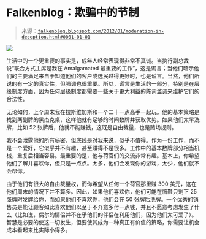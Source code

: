 <!--yml

分类：未分类

日期：2024-05-12 20:36:32

-->

# Falkenblog：欺骗中的节制

> 来源：[`falkenblog.blogspot.com/2012/01/moderation-in-deception.html#0001-01-01`](http://falkenblog.blogspot.com/2012/01/moderation-in-deception.html#0001-01-01)

![](https://blogger.googleusercontent.com/img/b/R29vZ2xl/AVvXsEjiXApeO8_Hw2A2JM1eGOKVhDClEn7dX5EG9jyLWXOaTgihY-0NLL_-KclyQRemK21b_E_aeoXUsKYtmpw01MO28XME3x3XQs8LtwLo8Jj157ozZXzmNVCzk7mBb_2zWBtE2qgkPA/s1600/blackjack_basicstrategy.gif)

生活中的一个更重要的事实是，成年人经常表现得非常不真诚。当执行副总裁说“联合方式主席是我在 Amalgamated 最重要的工作”，这是谎言；当他们暗示他们的主要满足来自于知道他们的客户或选民过得更好时，也是谎言。当然，他们所说的有一定的真实性，但强调也很重要。所以，谎言是生活的一部分，特别是在层级制度方面，因为任何层级制度都需要一些关于更大利益的陈词滥调来维护它们的合法性。

无论如何，上个周末我在拉斯维加斯和一个二十一点高手一起玩。他的基本策略是找到两副牌的黑杰克桌，这样他就有足够的时间数牌并获取优势。如果他们太早洗牌，比如 52 张牌后，他就不能赚钱，这既是自由裁量，也是赌场规则。

我不会泄露他的所有秘密，但底线是对我来说，似乎不值得。作为一份工作，而不是一个爱好，它似乎并不有趣，甚至赚得不是很多。工作中的基本数牌部分相当机械，重复后相当容易。最重要的是，他与荷官们的交流非常有趣。基本上，你希望他们了解并喜欢你，但只是一点点。太多，他们会发现你的游戏，太少，他们就不会帮你。

由于他们有很大的自由裁量权，而你希望从任何一个荷官那里赚 300 美元，这在他们周末的情况下并不算多。因此，如果他们喜欢你，他们可能在牌鞋只剩下 25 张牌时发牌给你，而如果他们不喜欢你，他们会在 50 张牌后洗牌。一个优秀的销售员是能让顾客如此喜欢他们以至于不介意多付一点钱，并且不愿意考虑发生了什么（比如说，偶尔的情侣并不在乎他们的伴侣在利用他们，因为他们太可爱了）。智慧是必要的使这一切发生，但要使其成为一种真正有价值的策略，你需要让机会成本看起来比实际小得多。
